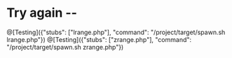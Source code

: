 # Try again --

@[Testing]({"stubs": ["lrange.php"], "command": "/project/target/spawn.sh lrange.php"})
@[Testing]({"stubs": ["zrange.php"], "command": "/project/target/spawn.sh zrange.php"})
